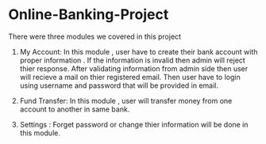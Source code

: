 # Online-Banking-Project
There were three modules we covered in this project
1) My Account:
               In this module , user have to create their bank account with proper information . If the information is invalid then admin
               will reject thier response. After validating information from admin side then user will recieve a mail on thier registered
               email. Then user have to login using username and password that will be provided in email.
              
2) Fund Transfer:
               In this module , user will transfer money from one account to another in same bank.
       
3) Settings : 
               Forget password or change thier information will be done in this module.
